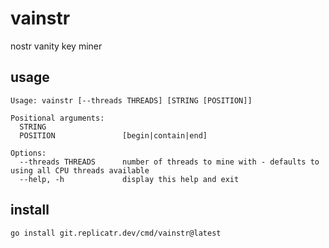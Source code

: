# vainstr
nostr vanity key miner

## usage

```
Usage: vainstr [--threads THREADS] [STRING [POSITION]]

Positional arguments:
  STRING
  POSITION               [begin|contain|end]

Options:
  --threads THREADS      number of threads to mine with - defaults to using all CPU threads available
  --help, -h             display this help and exit
```

## install

```bash
go install git.replicatr.dev/cmd/vainstr@latest
```